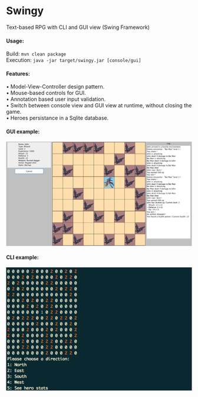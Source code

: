 # Swingy
Text-based RPG with CLI and GUI view (Swing Framework)

<h4>Usage:</h4>

Build: ```mvn clean package```<br>
Execution: ```java -jar target/swingy.jar [console/gui]```

<h4>Features:</h4>
• Model-View-Controller design pattern.<br>
• Mouse-based controls for GUI.<br>
• Annotation based user input validation.<br>
• Switch between console view and GUI view at runtime, without closing the game.<br>
• Heroes persistance in a Sqlite database.

<h4>GUI example:</h4>

<img src="https://github.com/hivian/swingy/blob/master/gui_screen.png" width="850">

<h4>CLI example:</h4>

<img src="https://github.com/hivian/swingy/blob/master/cli_screen.png" width="850">
